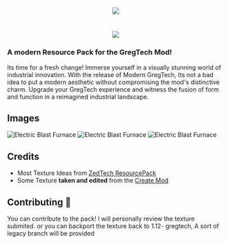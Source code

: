 <h1 align="center"><img src="https://github.com/ULSTICK/GregTechRefreshed/blob/main/images/gregtech_refreshed.png?raw=true"></h1>
<h1 align="center">
    <img src="https://img.shields.io/badge/Version-BETA--0.1-red?style=for-the-badge">
</h1>

### A modern Resource Pack for the GregTech Mod!

<p>
Its time for a fresh change! Immerse yourself in a visually stunning world of industrial innovation. With the release of Modern GregTech, Its not a bad idea to put a modern aesthetic without compromising the mod's distinctive charm. Upgrade your GregTech experience and witness the fusion of form and function in a reimagined industrial landscape.
</p>

## Images

![Electric Blast Furnace](https://github.com/ULSTICK/GregTechRefreshed/blob/main/images/circuits_n_boards.png?raw=true)
![Electric Blast Furnace](https://github.com/ULSTICK/GregTechRefreshed/blob/main/images/voltage_casigns.png?raw=true)
![Electric Blast Furnace](https://github.com/ULSTICK/GregTechRefreshed/blob/main/images/ebf.png?raw=true)

## Credits

- Most Texture Ideas from [ZedTech ResourcePack](https://github.com/brachy84/zedtech-ceu)
- Some Texture **taken and edited** from the [Create Mod](https://github.com/Creators-of-Create/Create)

## Contributing 👥

<p>
    You can contribute to the pack!
    I will personally review the texture submited. or you can backport the texture back to 1.12- gregtech, A sort of legacy branch will be provided
</p>